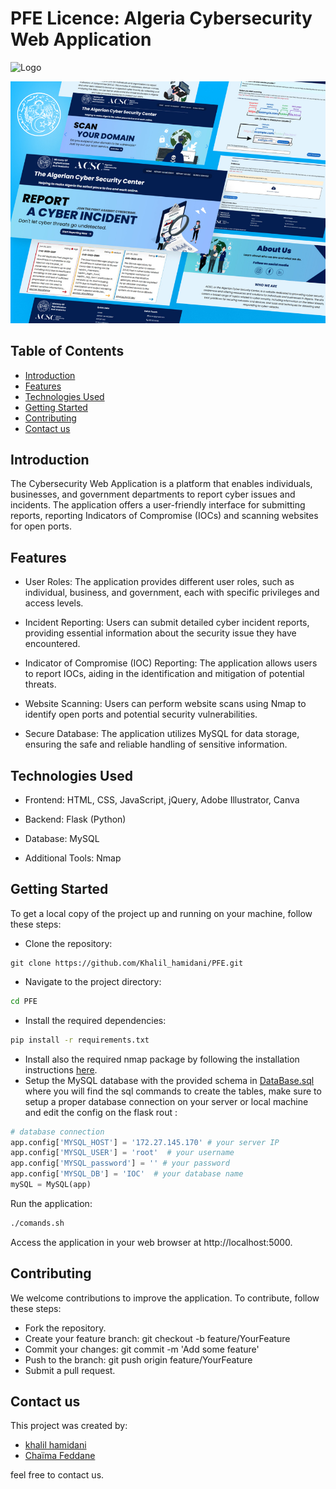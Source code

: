 
# PFE Licence: Algeria Cybersecurity Web Application

![Logo](/Source/static/img/Header.svg)
 <center>
 
 ![Logo](/Source/static/img/acsc.png)
 </center>

## Table of Contents
- [Introduction](#introduction)
- [Features](#features)
- [Technologies Used](#technologies-used)
- [Getting Started](#getting-started)
- [Contributing](#contributing)
- [Contact us](#contact-us)

## Introduction
The Cybersecurity Web Application is a platform that enables individuals, businesses, and government departments to report cyber issues and incidents. The application offers a user-friendly interface for submitting reports, reporting Indicators of Compromise (IOCs) and scanning websites for open ports.

## Features
- User Roles: The application provides different user roles, such as individual, business, and government, each with specific privileges and access levels.

- Incident Reporting: Users can submit detailed cyber incident reports, providing essential information about the security issue they have encountered.

- Indicator of Compromise (IOC) Reporting: The application allows users to report IOCs, aiding in the identification and mitigation of potential threats.

- Website Scanning: Users can perform website scans using Nmap to identify open ports and potential security vulnerabilities.

- Secure Database: The application utilizes MySQL for data storage, ensuring the safe and reliable handling of sensitive information.

## Technologies Used
- Frontend: HTML, CSS, JavaScript, jQuery, Adobe Illustrator, Canva

- Backend: Flask (Python)

- Database: MySQL

- Additional Tools: Nmap 


## Getting Started
To get a local copy of the project up and running on your machine, follow these steps:

- Clone the repository: 
```git
git clone https://github.com/Khalil_hamidani/PFE.git
```
- Navigate to the project directory: 
```bash
cd PFE
```
- Install the required dependencies: 
```bash
pip install -r requirements.txt
```
- Install also the required nmap package by following the installation instructions [here](https://geekflare.com/nmap-vulnerability-scan/).
- Setup the MySQL database with the provided schema in [DataBase.sql](/Source/database/DataBase.sql) where you will find the sql commands to create the tables, make sure to setup a proper database connection on your server or local machine and edit the config on the flask rout :
```python
# database connection
app.config['MYSQL_HOST'] = '172.27.145.170' # your server IP
app.config['MYSQL_USER'] = 'root'  # your username
app.config['MYSQL_password'] = '' # your password
app.config['MYSQL_DB'] = 'IOC'  # your database name
mySQL = MySQL(app)
```
Run the application:
```bash
./comands.sh
```
Access the application in your web browser at http://localhost:5000.


## Contributing
We welcome contributions to improve the application. To contribute, follow these steps:

- Fork the repository.
- Create your feature branch: git checkout -b feature/YourFeature
- Commit your changes: git commit -m 'Add some feature'
- Push to the branch: git push origin feature/YourFeature
- Submit a pull request.


## Contact us

This project was created by: 
- [khalil hamidani](https://github.com/Khalil-hamidani)
- [Chaïma Feddane](https://github.com/Feddane)

feel free to contact us.
